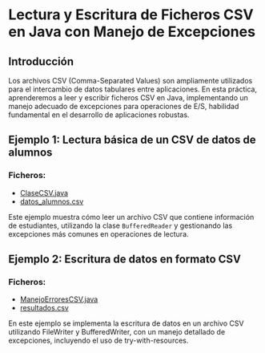 # Lectura y Escritura de Ficheros CSV en Java con Manejo de Excepciones

## Introducción

Los archivos CSV (Comma-Separated Values) son ampliamente utilizados para el intercambio de datos tabulares entre aplicaciones. En esta práctica, aprenderemos a leer y escribir ficheros CSV en Java, implementando un manejo adecuado de excepciones para operaciones de E/S, habilidad fundamental en el desarrollo de aplicaciones robustas.

## Ejemplo 1: Lectura básica de un CSV de datos de alumnos

### Ficheros:

* [ClaseCSV.java](ClaseCSV.java)
* [datos_alumnos.csv](datos_alumnos.csv)

Este ejemplo muestra cómo leer un archivo CSV que contiene información de estudiantes, utilizando la clase `BufferedReader` y gestionando las excepciones más comunes en operaciones de lectura.

## Ejemplo 2: Escritura de datos en formato CSV

### Ficheros:

* [ManejoErroresCSV.java](ManejoErroresCSV.java)
* [resultados.csv](resultados.csv)

En este ejemplo se implementa la escritura de datos en un archivo CSV utilizando FileWriter y BufferedWriter, con un manejo detallado de excepciones, incluyendo el uso de try-with-resources.
